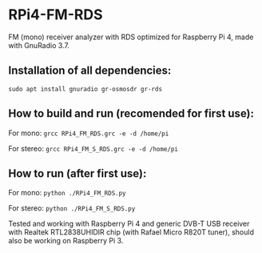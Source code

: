 # RPi4-FM-RDS

FM (mono) receiver analyzer with RDS optimized for Raspberry Pi 4, made with GnuRadio 3.7.

## Installation of all dependencies:
``` sudo apt install gnuradio gr-osmosdr gr-rds ```

## How to build and run (recomended for first use):
For mono: ``` grcc RPi4_FM_RDS.grc -e -d /home/pi ```

For stereo: ``` grcc RPi4_FM_S_RDS.grc -e -d /home/pi ```

## How to run (after first use):
For mono: ``` python ./RPi4_FM_RDS.py ```

For stereo: ``` python ./RPi4_FM_S_RDS.py ```

Tested and working with Raspberry Pi 4 and generic DVB-T USB receiver with Realtek RTL2838UHIDIR chip (with Rafael Micro R820T tuner), should also be working on Raspberry Pi 3.

